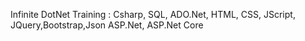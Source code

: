 Infinite
DotNet Training : Csharp, SQL, ADO.Net, HTML, CSS, JScript, JQuery,Bootstrap,Json ASP.Net, ASP.Net Core
